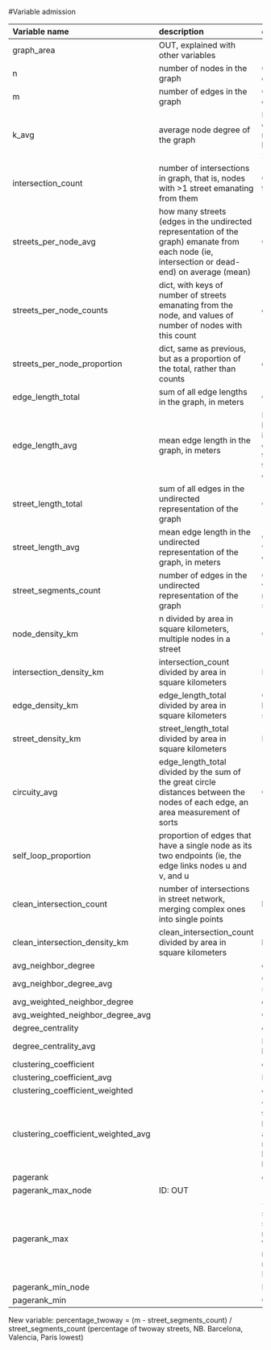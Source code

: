 #Variable admission

|Variable name | description | decision 
|:-------------|:------------|:---------
|graph_area | OUT, explained with other variables
|n | number of nodes in the graph | OUT, bigger cities have more
|m | number of edges in the graph | OUT, bigger cities have more
|k_avg | average node degree of the graph | IN (NB. bigger degree -> street network grid based, very low -> triangles)
|intersection_count | number of intersections in graph, that is, nodes with >1 street emanating from them | OUT, depends on the size
|streets_per_node_avg | how many streets (edges in the undirected representation of the graph) emanate from each node (ie, intersection or dead-end) on average (mean) | OUT?
|streets_per_node_counts | dict, with keys of number of streets emanating from the node, and values of number of nodes with this count | dict
|streets_per_node_proportion | dict, same as previous, but as a proportion of the total, rather than counts | dict
|edge_length_total | sum of all edge lengths in the graph, in meters | OUT, unscaled
|edge_length_avg | mean edge length in the graph, in meters | IN, includes edge length information, calculates twoway streets twice but that's okay
|street_length_total | sum of all edges in the undirected representation of the graph | OUT, unscaled
|street_length_avg | mean edge length in the undirected representation of the graph, in meters | OUT, measured with edge_length_avg)
|street_segments_count | number of edges in the undirected representation of the graph | OUT, but into variable telling ratio for one-way streets 
|node_density_km | n divided by area in square kilometers, multiple nodes in a street | OUT
|intersection_density_km | intersection_count divided by area in square kilometers | IN
|edge_density_km | edge_length_total divided by area in square kilometers | OUT expressed by street_density_km
|street_density_km | street_length_total divided by area in square kilometers | IN
|circuity_avg | edge_length_total divided by the sum of the great circle distances between the nodes of each edge, an area measurement of sorts | OUT
|self_loop_proportion | proportion of edges that have a single node as its two endpoints (ie, the edge links nodes u and v, and u||v), U-turn points | IN (NB. clearly visible in Ontario)
|clean_intersection_count | number of intersections in street network, merging complex ones into single points | left out
|clean_intersection_density_km | clean_intersection_count divided by area in square kilometers | left out
|avg_neighbor_degree || dict
|avg_neighbor_degree_avg || OUT tells similar story to k_avg 
|avg_weighted_neighbor_degree || dict
|avg_weighted_neighbor_degree_avg || OUT
|degree_centrality || dict
|degree_centrality_avg || IN, no betweenness
|clustering_coefficient || dict
|clustering_coefficient_avg || IN
|clustering_coefficient_weighted || dict
|clustering_coefficient_weighted_avg || weighing by n?, then OUT, because clusters are local and road network doesn't have infinitely long edges
|pagerank || dict
|pagerank_max_node | ID: OUT
|pagerank_max || ~correlates strongly with n, should it be normalized?? What does it mean then? > normalize with n, IN~ OUT
|pagerank_min_node || ID: OUT
|pagerank_min || OUT


New variable: percentage_twoway = (m - street_segments_count) / street_segments_count (percentage of twoway streets, NB. Barcelona, Valencia, Paris lowest)

